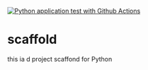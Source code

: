 [![Python application test with Github Actions](https://github.com/j7c7l7/scaffold/actions/workflows/main.yml/badge.svg)](https://github.com/j7c7l7/scaffold/actions/workflows/main.yml)

# scaffold
this ia d project scaffond for Python
